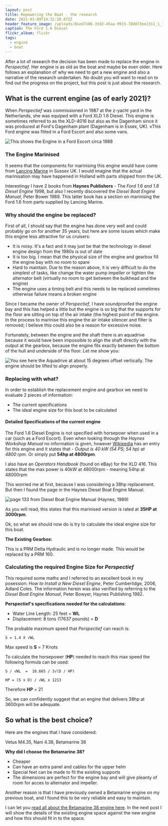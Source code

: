```yaml
---
layout: post
title: Repowering the Boat - the research
date: 2021-01-09T14:32:28.872Z
header_feature_image: /uploads/81ed7106-33d2-45aa-9915-78d873ee2311_1_105_c.jpeg
caption: The Ford 1.6 Diesel
flickr_album: flickr
tags:
  - engine
  - boat
---
```

After a lot of research the decision has been made to replace the engine in *Perspectief*. Her engine is as old as the boat and maybe be even older. Here follows an explanation of why we need to get a new engine and also a narrative of the research undertaken. No doubt you will want to read on to find out the progress on the project, but this post is just about the research.

## What is the current engine (as of early 2021)?

When *Perspectief* was commissioned in 1987 at the z-yacht yard in the Netherlands, she was equiped with a Ford XLD 1.6 Diesel. This engine is sometimes referred to as the XLD-4016 but also as the Dagenham since it was produced at Ford's Dagenham plant (Dagenham is in Essex, UK). vThis Ford engine was fitted in a Ford Escort and also some vans.

![This shows the Engine in a Ford Escort circa 1988](/uploads/ford_1.6_diesel_engine_ltc.jpg)

### The Engine Marinised

It seems that the components for marinising this engine would have come from [Lancing Marine](https://www.lancingmarine.com) in Sussex UK. I would imagine that the actual marinisation may have happened in Holland with parts shipped from the UK. 

Interestingy I have 2 books from **Haynes Publishers** - The *Ford 1.6 and 1.8 Diesel Engine* 1998, but also I recently discovered the *Diesel Boat Engine Manual*, Peter Bower 1989. This latter book has a section on marinising the Ford 1.6 from parts supplied by Lancing Marine.

### Why should the engine be replaced?

First of all, I should say that the engine has done very well and could probably go on for another 35 years, but here are some issues which make this engine less attractive for us cruisers:

* It is noisy. It's a fact and it may just be that the technology in diesel engine design from the 1980s is out of date
* It is too big. I mean that the physical size of the engine and gearbox fill the engine bay with no room to spare
* Hard to maintain. Due to the reason above, it is very difficult to do the simplest of tasks, like change the water pump impeller or tighten the alternator belt (virtually no room to get between the bulkhead and the engine)
* The engine uses a timing belt and this needs to be replaced sometimes otherwise failure means a broken engine

Since I became the owner of *Perspectief*, I have soundproofed the engine bay and this has helped a little but the engine is so big that the supports for the floor are sitting on top of the air intake (the highest point of the engine. In the process to marinise this engine the air intake silencer and filter is removed; I believe this could also be a reason for excessive noise.

Fortunately, between the engine and the shaft there is an aquadrive because it would have been impossible to align the shaft directly with the output at the gearbox, because the engine fits exactly between the bottom of the hull and underside of the floor. Let me show you:

![You see here the Aquadrive at about 15 degrees offset vertically. The engine should be lifted to align properly.](/uploads/e2185672-28dd-4cea-8a5f-45af686896bc_1_105_c.jpeg)

### Replacing with what?

In order to establish the replacement engine and gearbox we need to evaluate 2 pieces of information:

* The current specifications
* The ideal engine size for this boat to be calculated

#### Detailed Specifications of the current engine

The Ford 1.6 Diesel Engine is not specified with horsepowr when used in a car (such as a Ford Escort). Even when looking through the *Haynes Workshop Manual* no information is given, however [Wikipedia](https://en.wikipedia.org/wiki/Ford_LT_engine) has an entry for this engine and it states that - *Output is 40 kW (54 PS; 54 hp) at 4800 rpm*. Or simply put **54hp at 4800rpm**.

I also have an *Operators Handbook* (found on eBay) for the XLD 416. This states that the max power is 40kW  at 48000rpm - meaning 54hp at 48000rpm

This worried me at first, because I was considering a 38hp replacement. But then I found the page in the Haynes Diesel Boat Engine Manual.

![page 133 from Diesel Boat Engine Manual (Haynes, 1989)](/uploads/6647570d-23b9-4f4a-9e02-f015c12d2d31_1_105_c.jpeg)

As you will read, this states that this marinised version is rated at **35HP at 3000rpm**. 

Ok, so what we should now do is try to calculate the ideal engine size for this boat.

**The Existing Gearbox:**

This is a PRM Delta Hydraulic and is no longer made. This would be replaced by a PRM 160.

### Calculating the required Engine Size for *Perspectief*

This required some maths and I referred to an excellent book in my posession: *How to Install a New Diesel Engine*, Peter Cumberlidge, 2006, Adlard Coles. The information herein was also verified by referring to the *Diesel Boat Engine Manual*, Peter Bowyer, Haynes Publishing 1982.

**Perspectief's specifications needed for the calculations**:

* Water Line Length: 25 feet = **WL**
* Displacement: 8 tons (17637 pounds) = **D**

The probable maximum speed that *Perspectief* can reach is:

```
S = 1.4 X √WL
```

Max speed  is  **S** = 7 Knots

To calculate the horsepower (**HP**) needed to reach this max speed the following formula can be used:

```
S / √WL  =  10.665 / 3√(D / HP)

HP = (S x D) / √WL x 1213
```

Therefore **HP** = 21

So, we can confidently suggest that an engine that delivers 38hp at 3600rpm will be adequate.

## So what is the best choice?

Here are the engines that I have considered:

Vetus M4.35, Nani 4.38, Betamarine 38

**Why did I choose the Betamarine 38?**

* Cheaper
* Can have an extra panel and cables for the upper helm
* Special feet can be made to fit the existing supports
* The dimensions are perfect for the engine bay and will give pleanty of room for acces to alternator and impeller.

Another reason is that I have previously owned a Betamarine engine on my previous boat, and I found this to be very reliable and easy to maintain.

I can let you [read all about the Betamarine 38 engine here](https://betamarine.co.uk/portfolio/beta-38/). In the next post I will show the details of the existing engine space against the new engine and how this should fit in to the space.